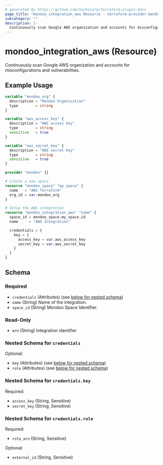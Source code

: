 ```yaml
---
# generated by https://github.com/hashicorp/terraform-plugin-docs
page_title: "mondoo_integration_aws Resource - terraform-provider-mondoo"
subcategory: ""
description: |-
  Continuously scan Google AWS organization and accounts for misconfigurations and vulnerabilities.
---
```


# mondoo_integration_aws (Resource)

Continuously scan Google AWS organization and accounts for misconfigurations and vulnerabilities.

## Example Usage

```terraform
variable "mondoo_org" {
  description = "Mondoo Organization"
  type        = string
}

variable "aws_access_key" {
  description = "AWS access key"
  type        = string
  sensitive   = true
}

variable "aws_secret_key" {
  description = "AWS secret key"
  type        = string
  sensitive   = true
}

provider "mondoo" {}

# Create a new space
resource "mondoo_space" "my_space" {
  name   = "AWS Terraform"
  org_id = var.mondoo_org
}

# Setup the AWS integration
resource "mondoo_integration_aws" "name" {
  space_id = mondoo_space.my_space.id
  name     = "AWS Integration"

  credentials = {
    key = {
      access_key = var.aws_access_key
      secret_key = var.aws_secret_key
    }
  }
}
```

<!-- schema generated by tfplugindocs -->
## Schema

### Required

- `credentials` (Attributes) (see [below for nested schema](#nestedatt--credentials))
- `name` (String) Name of the integration.
- `space_id` (String) Mondoo Space Identifier.

### Read-Only

- `mrn` (String) Integration identifier

<a id="nestedatt--credentials"></a>
### Nested Schema for `credentials`

Optional:

- `key` (Attributes) (see [below for nested schema](#nestedatt--credentials--key))
- `role` (Attributes) (see [below for nested schema](#nestedatt--credentials--role))

<a id="nestedatt--credentials--key"></a>
### Nested Schema for `credentials.key`

Required:

- `access_key` (String, Sensitive)
- `secret_key` (String, Sensitive)


<a id="nestedatt--credentials--role"></a>
### Nested Schema for `credentials.role`

Required:

- `role_arn` (String, Sensitive)

Optional:

- `external_id` (String, Sensitive)
